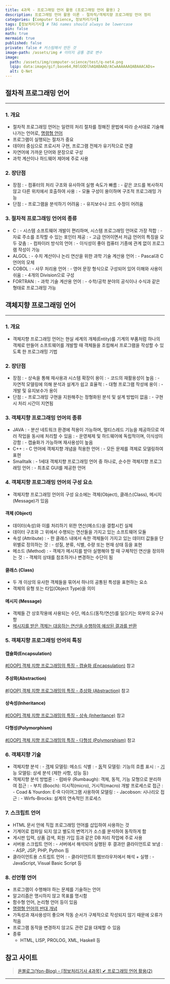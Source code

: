 ```yaml
---
title: 4과목 - 프로그래밍 언어 활용 (프로그래밍 언어 활용) 2
description: 프로그래밍 언어 활용 이론 - 절차적/객체지향 프로그래밍 언어 정리
categories: [Computer Science, 정보처리기사]
tags: [정보처리기사] # TAG names should always be lowercase
pin: false
math: true
mermaid: true
published: false
private: false # 커스텀해서 만든 것
image-path: /assets/img # 이미지 공통 경로 변수
image:
  path: /assets/img/computer-science/test/q-net4.png
  lqip: data:image/gif;base64,R0lGODlhAQABAAD/ACwAAAAAAQABAAACADs=
  alt: Q-Net
---
```


## 절차적 프로그래밍 언어

---

### 1. 개요

- 절차적 프로그래밍 언어는 일련의 처리 절차를 정해진 문법에 따라 순서대로 기술해 나가는 언어로, <ins>명령형 언어</ins>
- 프로그램이 실행되는 절차가 중요
- 데이터 중심으로 프로시저 구현, 프로그램 전체가 유기적으로 연결
- 자연어에 가까운 단어와 문장으로 구성
- 과학 계산이나 하드웨어 제어에 주로 사용

### 2. 장단점

- 장점
  : - 컴퓨터의 처리 구조와 유사하여 실행 속도가 빠름
  : - 같은 코드를 복사하지 않고 다른 위치에서 호출하여 사용
  : - 모듈 구성이 용이하며 구조적 프로그래밍 가능
- 단점
  : - 프로그램을 분석하기 어려움
  : - 유지보수나 코드 수정이 어려움

### 3. 절차적 프로그래밍 언어의 종류

- C
  : - 시스템 소프트웨어 개발이 편리하며, 시스템 프로그래밍 언어로 가장 적합
  : - 자료 주소를 조작할 수 있는 포인터 제공
  : - 고급 언어이면서 저급 언어의 특징을 모두 갖춤
  : - 컴파이러 방식의 언어
  : - 이식성이 좋아 컴퓨터 기종에 관계 없이 프로그램 작성이 가능
- ALGOL
  : - 수치 계산이나 논리 연산을 위한 과학 기술 계산용 언어
  : - Pascal과 C 언어의 모체
- COBOL
  : - 사무 처리용 언어
  : - 영어 문장 형식으로 구성되어 있어 이해와 사용이 쉬움
  : - 4개의 Division으로 구성
- FORTRAN
  : - 과학 기술 계산용 언어
  : - 수학/공학 분야의 공식이나 수식과 같은 형태로 프로그래밍 가능

## 객체지향 프로그래밍 언어

---

### 1. 개요

- 객체지향 프로그래밍 언어는 현실 세계의 개체(Entity)를 기계의 부품처럼 하나의 객체로 만들어 소프트웨어를 개발할 때 객체들을 조립해서 프로그램을 작성할 수 있도록 한 프로그래밍 기법

### 2. 장단점

- 장점
  : - 상속을 통해 재사용과 시스템 확장이 용이
  : - 코드의 재활용성이 높음
  : - 자연적 모델링에 의해 분석과 설계가 쉽고 효율적
  : - 대형 프로그램 작성에 용이
  : - 개발 및 유지보수가 용이
- 단점
  : - 프로그래밍 구현을 지원해주는 정형화된 분석 및 설계 방법이 없음
  : - 구현 시 처리 시간이 지연됨

### 3. 객체지향 프로그래밍 언어의 종류

- JAVA
  : - 분산 네트워크 환경에 적용이 가능하며, 멀티스레드 기능을 제공하므로 여러 작업을 동시에 처리할 수 있음
  : - 운영체제 및 하드웨어에 독립적이며, 이식성이 강함
  : - 캡슐화가 가능하며 재사용성이 높음
- C++
  : - C 언어에 객체지향 개념을 적용한 언어
  : - 모든 문제를 객체로 모델링하여 표현
- Smalltalk
  : - 1세대 객체지향 프로그래밍 언어 중 하나로, 순수한 객체지향 프로그래밍 언어
  : - 최초로 GUI를 제공한 언어

### 4. 객체지향 프로그래밍 언어의 구성 요소

- 객체지향 프로그래밍 언어의 구성 요소에는 객체(Object), 클래스(Class), 메시지(Message)가 있음

#### 객체 (Object)

- 데이터(속성)와 이를 처리하기 위한 연산(메소드)을 결합시킨 실체
- 데이터 구조와 그 위에서 수행되는 연산들을 가지고 있는 소프트웨어 모듈
- 속성 (Attribute)
  : - 한 클래스 내에서 속한 객체들이 가지고 있는 데이터 값들을 단위별로 정의하는 것
  : - 성질, 분류, 식별, 수량 또는 현재 상태 등을 표현
- 메소드 (Method)
  : - 객체가 메시지를 받아 실행해야 할 때 구체적인 연산을 정의하는 것
  : - 객체의 상태를 참조하거나 변경하는 수단이 됨

#### 클래스 (Class)

- 두 개 이상의 유사한 객체들을 묶어서 하나의 공통된 특성을 표현하는 요소
- 객체의 유형 또는 타입(Object Type)을 의미

#### 메시지 (Message)

- 객체들 간 상호작용에 사용되는 수단, 메소드(동작/연산)를 일으키는 외부의 요구사항
- <ins>메시지를 받은 객체는 대응하는 연산을 수행하여 예상된 결과를 반환</ins>

### 5. 객체지향 프로그래밍 언어의 특징

#### 캡슐화(Encapsulation)

[#[OOP] 객체 지향 프로그래밍의 특징 - 캡슐화 (Encapsulation)][encapsulation] 참고

#### 추상화(Abstraction)

[#[OOP] 객체 지향 프로그래밍의 특징 - 추상화 (Abstraction)][abstraction] 참고

#### 상속성(Inheritance)

[#[OOP] 객체 지향 프로그래밍의 특징 - 상속 (Inheritance)][inheritance] 참고

#### 다형성(Polymorphism)

[#[OOP] 객체 지향 프로그래밍의 특징 - 다형성 (Polymorphism)][polymorphism] 참고

### 6. 객체지향 기술

- 객체지향 분석
  : - <ins>객</ins>체 모델링: 메소드 식별
  : - <ins>동</ins>적 모델링: 기능의 흐름 표시
  : - <ins>기</ins>능 모델링: 상세 분석 (제한 사항, 성능 등)
- 객체지향 분석 방법론
  : - 럼바우 (Rumbaugh): 객체, 동적, 기능 모형으로 분리하여 접근
  : - 부치 (Booch): 미시적(micro), 거시적(macro) 개발 프로세스로 접근
  : - Coad & Yourdon: E-R 다이어그램 사용하여 모델링
  : - Jacobson: 시나리오 접근
  : - Wirfs-Brocks: 설계의 연속적인 프로세스

### 7. 스크립트 언어

- HTML 문서 안에 직접 프로그래밍 언어를 삽입하여 사용하는 것
- 기계어로 컴파일 되지 않고 별도의 변역기가 소스를 분석하여 동작하게 함
- 게시판 입력, 상품 검색, 회원 가입 등과 같은 DB 처리 작업에 주로 사용
- 서버용 스크립트 언어
  : - 서버에서 해석되어 실행된 후 결과만 클라이언트로 보냄
  : - ASP, JSP, PHP, Python 등
- 클라이언트용 스트립트 언어
  : - 클라이언트의 웹브라우저에서 해석 + 실행
  : - JavaScript, Visual Basic Script 등

### 8. 선언형 언어

- 프로그램이 수행해야 하는 문제를 기술하는 언어
- 알고리즘은 명시하지 않고 목표를 명시함
- 함수형 언어, 논리형 언어 등이 있음
- <ins>명령형 언어의 반대 개념</ins>
- 가독성과 재사용성이 좋으며 작동 순서가 구체적으로 작성되지 않기 때문에 오류가 적음
- 프로그램 동작을 변경하지 않고도 관련 값을 대체할 수 있음
- 종류
  - HTML, LISP, PROLOG, XML, Haskell 등

## 참고 사이트

> [욘블로그(Yon-Blog) - [정보처리기사 4과목] ✔ 프로그래밍 언어 활용(2)][ref_site_2]

---

<!-- [^opp]: OBEX Push Profile, 블루투스 장치끼리 인증 없이 정보를 간편하게 교환할 수 있는 방식 -->

<!-- 이미지 -->

<!-- [encryption]: {{page.image-path}}/computer-science/test/encryption.png -->

<!-- 블로그 게시글 -->

[encapsulation]: {{site.url}}/posts/oop-encapsulation
[abstraction]: {{site.url}}/posts/oop-abstraction
[inheritance]: {{site.url}}/posts/oop-inheritance
[polymorphism]: {{site.url}}/posts/oop-polymorphism

<!-- 참고 사이트 -->

[ref_site_1]: https://baby-dev.tistory.com/entry/%EC%A0%95%EB%B3%B4%EC%B2%98%EB%A6%AC%EA%B8%B0%EC%82%AC-%ED%95%84%EA%B8%B0-%EA%B3%B5%EB%B6%80-4%EA%B3%BC%EB%AA%A9-%ED%94%84%EB%A1%9C%EA%B7%B8%EB%9E%98%EB%B0%8D-%EC%96%B8%EC%96%B4-%ED%99%9C%EC%9A%A9
[ref_site_2]: https://y-oni.tistory.com/203
